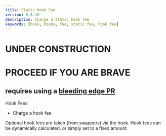 ```yaml
---
title: Static Hook Fee
version: 0.8.20
description: Charge a static hook fee
keywords: [hook, hooks, fee, static fee, hook fee]
---
```


# UNDER CONSTRUCTION

# PROCEED IF YOU ARE BRAVE

## requires using a [bleeding edge PR](https://github.com/Uniswap/v4-core/pull/482)


Hook Fees
- Charge a hook fee

Optional hook fees are taken (from swappers) via the hook. Hook fees can be dynamically calculated, or simply set to a fixed amount.
